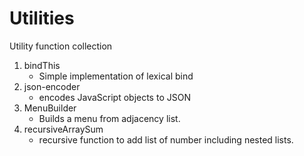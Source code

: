 Utilities
=========

Utility function collection
1. bindThis
    + Simple implementation of lexical bind
2. json-encoder
    + encodes JavaScript objects to JSON
3. MenuBuilder
    + Builds a menu from adjacency list.
4. recursiveArraySum
    + recursive function to add list of number including nested lists.
